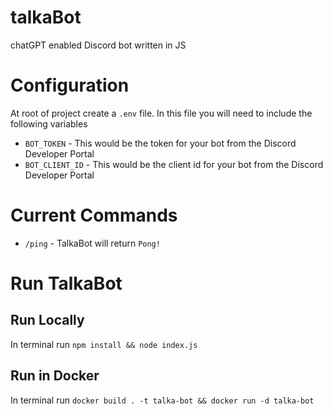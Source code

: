 # talkaBot
chatGPT enabled Discord bot written in JS

# Configuration
At root of project create a `.env` file. In this file you will need to include the following variables
- `BOT_TOKEN` - This would be the token for your bot from the Discord Developer Portal
- `BOT_CLIENT_ID` - This would be the client id for your bot from the Discord Developer Portal

# Current Commands
- `/ping` - TalkaBot will return `Pong!`

# Run TalkaBot

## Run Locally
In terminal run `npm install && node index.js`

## Run in Docker
In terminal run `docker build . -t talka-bot && docker run -d talka-bot`
